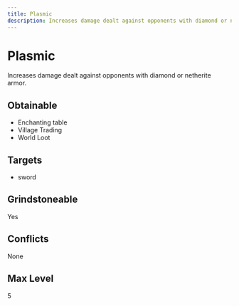 ```yaml
---
title: Plasmic
description: Increases damage dealt against opponents with diamond or netherite armor.
---
```

# Plasmic
Increases damage dealt against opponents with diamond or netherite armor.
## Obtainable
- Enchanting table
- Village Trading
- World Loot
## Targets
- sword
## Grindstoneable
Yes
## Conflicts
None
## Max Level
5
